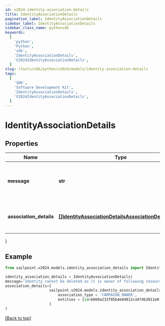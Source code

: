 ```yaml
---
id: v2024-identity-association-details
title: IdentityAssociationDetails
pagination_label: IdentityAssociationDetails
sidebar_label: IdentityAssociationDetails
sidebar_class_name: pythonsdk
keywords:
  [
    'python',
    'Python',
    'sdk',
    'IdentityAssociationDetails',
    'V2024IdentityAssociationDetails',
  ]
slug: /tools/sdk/python/v2024/models/identity-association-details
tags:
  [
    'SDK',
    'Software Development Kit',
    'IdentityAssociationDetails',
    'V2024IdentityAssociationDetails',
  ]
---
```


# IdentityAssociationDetails

## Properties

| Name | Type | Description | Notes |
| --- | --- | --- | --- |
| **message** | **str** | any additional context information of the http call result | [optional] |
| **association_details** | [**[]IdentityAssociationDetailsAssociationDetailsInner**](identity-association-details-association-details-inner) | list of all the resource associations for the identity | [optional] |

}

## Example

```python
from sailpoint.v2024.models.identity_association_details import IdentityAssociationDetails

identity_association_details = IdentityAssociationDetails(
message='Identity cannot be deleted as it is owner of following resources',
association_details=[
                    sailpoint.v2024.models.identity_association_details_association_details_inner.IdentityAssociationDetails_associationDetails_inner(
                        association_type = 'CAMPAIGN_OWNER',
                        entities = {id=b660a232f05b4e04812ca974b3011e0f, name=Gaston.800ddf9640a, type=CAMPAIGN_CAMPAIGNER}, )
                    ]
)

```

[[Back to top]](#)
